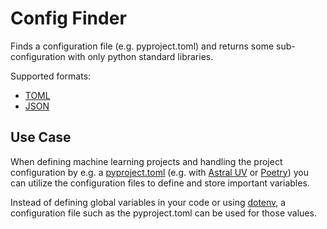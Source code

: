 # Config Finder
Finds a configuration file (e.g. pyproject.toml) and returns some sub-configuration with only python standard libraries.


Supported formats:

* [TOML](https://en.wikipedia.org/wiki/TOML)
* [JSON](https://en.wikipedia.org/wiki/JSON)


## Use Case
When defining machine learning projects and handling the project configuration by e.g. a [pyproject.toml](https://packaging.python.org/en/latest/guides/writing-pyproject-toml/) (e.g. with [Astral UV](https://docs.astral.sh/uv/) or  [Poetry](https://python-poetry.org/)) you can utilize the configuration files to define and store important variables.

Instead of defining global variables in your code or using [dotenv](https://pypi.org/project/python-dotenv/), a configuration file such as the pyproject.toml can be used for those values.
